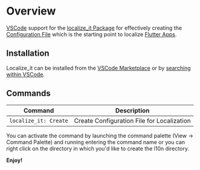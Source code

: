 # Overview

[VSCode](https://code.visualstudio.com/) support for the [localize_it Package](https://bloclibrary.dev) for effectively creating the [Configuration File](https://github.com/felangel/bloc) which is the starting point to localize [Flutter Apps](https://flutter.dev/).


## Installation

Localize_it can be installed from the [VSCode Marketplace](https://marketplace.visualstudio.com/items?itemName=DieGlckswurst.flutter-localization-generator) or by [searching within VSCode](https://code.visualstudio.com/docs/editor/extension-gallery#_search-for-an-extension).

## Commands

| Command                 | Description                                 |
| ----------------------- | ------------------------------------------- |
| `localize_it: Create`   | Create Configuration File for Localization  |

You can activate the command by launching the command palette (View -> Command Palette) and running entering the command name or you can right click on the directory in which you'd like to create the l10n directory.

**Enjoy!**
